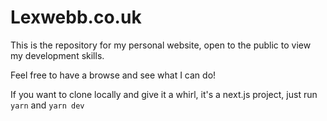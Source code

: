 # Lexwebb.co.uk

This is the repository for my personal website, open to the public to view my development skills.

Feel free to have a browse and see what I can do!

If you want to clone locally and give it a whirl, it's a next.js project, just run `yarn` and `yarn dev`
